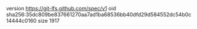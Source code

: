 version https://git-lfs.github.com/spec/v1
oid sha256:35dc809be837661270aa7ad1ba68536bb40dfd29d584552dc54b0c14444c0160
size 1917
